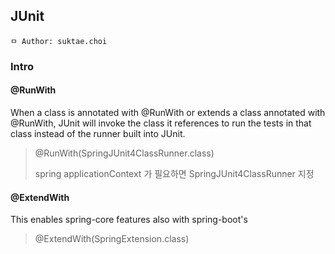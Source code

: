 ## JUnit

```
ㅁ Author: suktae.choi
```

### Intro
#### @RunWith
When a class is annotated with @RunWith or extends a class annotated with @RunWith, JUnit will invoke the class it references to run the tests in that class instead of the runner built into JUnit.
> @RunWith(SpringJUnit4ClassRunner.class)
>
> spring applicationContext 가 필요하면 SpringJUnit4ClassRunner 지정

#### @ExtendWith

This enables spring-core features also with spring-boot's

> @ExtendWith(SpringExtension.class)

